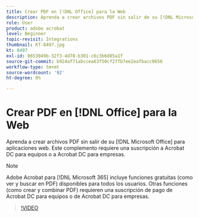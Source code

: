 ```yaml
---
title: Crear PDF en [!DNL Office] para la Web
description: Aprenda a crear archivos PDF sin salir de su [!DNL Microsoft Office] para aplicaciones web
role: User
product: adobe acrobat
level: Beginner
topic-revisit: Integrations
thumbnail: KT-8497.jpg
kt: 8497
exl-id: 0653049b-32f3-4d78-b301-c6c3b6d85a1f
source-git-commit: b924af71abccea63f50cf27fb7ee2eafbacc0656
workflow-type: tm+mt
source-wordcount: '92'
ht-degree: 0%

---
```


# Crear PDF en [!DNL Office] para la Web

Aprenda a crear archivos PDF sin salir de su [!DNL Microsoft Office] para aplicaciones web. Este complemento requiere una suscripción a Acrobat DC para equipos o a Acrobat DC para empresas.

>[!NOTE]
>
>Adobe Acrobat para [!DNL Microsoft 365] incluye funciones gratuitas (como ver y buscar en PDF) disponibles para todos los usuarios. Otras funciones (como crear y combinar PDF) requieren una suscripción de pago de Acrobat DC para equipos o de Acrobat DC para empresas.

>[!VIDEO](https://video.tv.adobe.com/v/337482?hidetitle=true)
